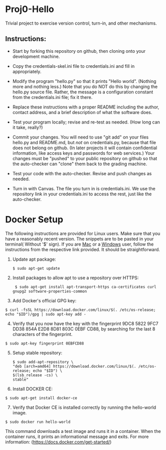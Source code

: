 # Proj0-Hello
Trivial project to exercise version control, turn-in, and other
mechanisms.

## Instructions:

- Start by forking this repository on github, then cloning onto your
  development machine.

- Copy the credentials-skel.ini file to credentials.ini and fill in
  appropriately.

- Modify the program "hello.py" so that it prints "Hello
  world". (Nothing more and nothing less.)  Note that you do NOT do
  this by changing the hello.py source file.  Rather, the message is a
  configuration constant from the credentials.ini file; fix it there.

- Replace these instructions with a proper README including the
   author, contact address, and a brief description of what the
   software does.

- Test your program locally;  revise and re-test as needed.  (How long
  can it take, really?)

- Commit your changes.  You will need to use "git add" on your files
   hello.py and README.md, but *not* on credentials.py, because that
   file does not belong on github.  (In later projects it will contain
   confidential information, like access keys and passwords for web
   services.)  Your changes must be "pushed" to your public repository
   on github so that the auto-checker can "clone" them back to the
   grading machine.

- Test your code with the auto-checker.  Revise and push changes
   as needed.

- Turn in with Canvas.  The file you turn in is credentials.ini.  We
   use the repository link in your credentials.ini to access the rest,
   just like the auto-checker.

# Docker Setup
The following instructions are provided for Linux users. Make sure that you have a reasonably recent version. The snippets are to be pasted in your terminal( Without '$' sign). If you are  [Mac](https://docs.docker.com/docker-for-mac/install/) or a  [Windows](https://docs.docker.com/docker-for-windows/install/#download-docker-for-windows) user, follow the instructions from the respective link provided. It should be straightforward.

1. Update apt package:
    ```
    $ sudo apt-get update
    ```
2. Install packages to allow apt to use a repository over HTTPS:
   ```
    $ sudo apt-get install apt-transport-https ca-certificates curl gnupg2 software-properties-common
    ```
3. Add Docker's official GPG key:
  ```
  $ curl -fsSL https://download.docker.com/linux/$(. /etc/os-release; echo "$ID")/gpg | sudo apt-key add -
  ```
4. Verify that you now have the key with the fingerprint 9DC8 5822 9FC7 DD38 854A E2D8 8D81 803C 0EBF CD88, by searching for the last 8 characters of the fingerprint.
  ```
  $ sudo apt-key fingerprint 0EBFCD88
  ```
5. Setup stable repository:
    ```
    $ sudo add-apt-repository \
   "deb [arch=amd64] https://download.docker.com/linux/$(. /etc/os-release; echo "$ID") \
   $(lsb_release -cs) \
   stable"
   ```
6. Install DOCKER CE:
  ```
  $ sudo apt-get install docker-ce
  ```
7. Verify that Docker CE is installed correctly by running the hello-world image.
  ```
  $ sudo docker run hello-world
  ```

This command downloads a test image and runs it in a container. When the container runs, it prints an informational message and exits. For more information: (https://docs.docker.com/get-started/)
